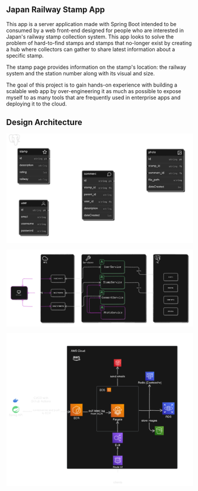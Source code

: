 ## Japan Railway Stamp App

This app is a server application made with Spring Boot intended to be consumed by a web front-end designed for people who are interested in Japan's railway stamp collection system. This app looks to solve the problem of hard-to-find stamps and stamps that
no-longer exist by creating a hub where collectors can gather to share latest information about a specific stamp.

The stamp page provides information on the stamp's location: the railway system and the station number along with its visual and size.

The goal of this project is to gain hands-on experience with building a scalable web app by over-engineering it as much as possible to expose myself to as many tools that are frequently used
in enterprise apps and deploying it to the cloud.

## Design Architecture

![image](diagrams/db.png)

![image](diagrams/services.png)

![image](diagrams/cloud.png)

